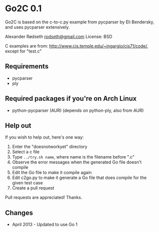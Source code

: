 Go2C 0.1
========

Go2C is based on the c-to-c.py example from pycparser by Eli Bendersky, and uses pycparser extensively.

Alexander Rødseth <rodseth@gmail.com>
License: BSD

C examples are from: http://www.cis.temple.edu/~ingargio/cis71/code/, except for "test.c"

Requirements
------------

* pycparser
* ply

Required packages if you're on Arch Linux
-----------------------------------------

* python-pycparser (AUR) (depends on python-ply, also from AUR)


Help out
--------

If you wish to help out, here's one way:

1. Enter the "doesnotworkyet" directory
1. Select a c file
1. Type `../try.sh name`, where name is the filename before ".c"
1. Observe the error messages when the generated Go file doesn't compile
1. Edit the Go file to make it compile again
1. Edit c2go.py to make it generate a Go file that does compile for the given test case
1. Create a pull request

Pull requests are appreciated! Thanks.


Changes
-------

* April 2013 - Updated to use Go 1

